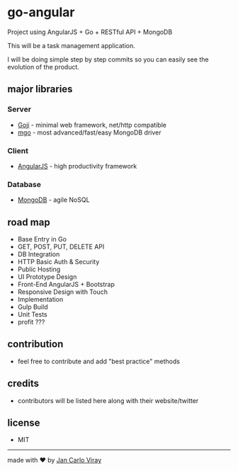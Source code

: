 # go-angular

Project using AngularJS + Go + RESTful API + MongoDB

This will be a task management application.

I will be doing simple step by step commits so you can easily see the evolution of the product.

## major libraries

### Server

- [Goji](https://github.com/zenazn/goji) - minimal web framework, net/http compatible
- [mgo](https://labix.org/mgo) - most advanced/fast/easy MongoDB driver

### Client

- [AngularJS](https://angularjs.org/) - high productivity framework

### Database

- [MongoDB](http://www.mongodb.org/) - agile NoSQL

## road map

- Base Entry in Go
- GET, POST, PUT, DELETE API
- DB Integration
- HTTP Basic Auth & Security
- Public Hosting
- UI Prototype Design
- Front-End AngularJS + Bootstrap
- Responsive Design with Touch
- Implementation
- Gulp Build
- Unit Tests
- profit ???

## contribution

- feel free to contribute and add "best practice" methods

## credits

- contributors will be listed here along with their website/twitter

## license

- MIT

---

made with &#10084; by [Jan Carlo Viray](www.jancarloviray.com)